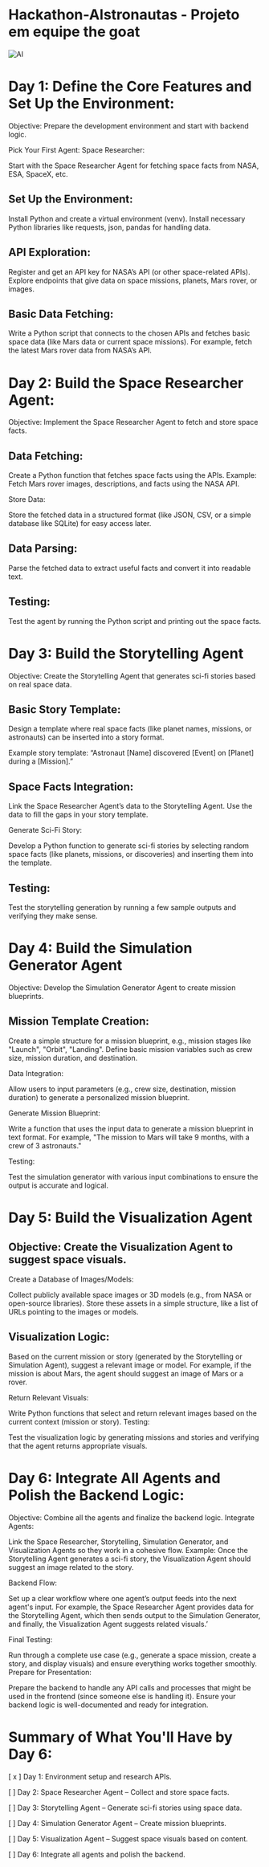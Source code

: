 # Hackathon-AIstronautas - Projeto em equipe the goat

![AI](https://github.com/user-attachments/assets/f87343c8-fd78-4e73-96cf-e436665da5e2)

# Day 1: Define the Core Features and Set Up the Environment:

Objective: Prepare the development environment and start with backend logic.

Pick Your First Agent: Space Researcher:

Start with the Space Researcher Agent for fetching space facts from NASA, ESA, SpaceX, etc.

## Set Up the Environment:

Install Python and create a virtual environment (venv).
Install necessary Python libraries like requests, json, pandas for handling data.

## API Exploration:

Register and get an API key for NASA’s API (or other space-related APIs).
Explore endpoints that give data on space missions, planets, Mars rover, or images.

## Basic Data Fetching:

Write a Python script that connects to the chosen APIs and fetches basic space data (like Mars data or current space missions).
For example, fetch the latest Mars rover data from NASA’s API.

# Day 2: Build the Space Researcher Agent:

Objective: Implement the Space Researcher Agent to fetch and store space facts.

## Data Fetching:

Create a Python function that fetches space facts using the APIs.
Example: Fetch Mars rover images, descriptions, and facts using the NASA API.

Store Data:

Store the fetched data in a structured format (like JSON, CSV, or a simple database like SQLite) for easy access later.

## Data Parsing:

Parse the fetched data to extract useful facts and convert it into readable text.

## Testing:

Test the agent by running the Python script and printing out the space facts.

# Day 3: Build the Storytelling Agent

Objective: Create the Storytelling Agent that generates sci-fi stories based on real space data.

## Basic Story Template:

Design a template where real space facts (like planet names, missions, or astronauts) can be inserted into a story format.

Example story template: “Astronaut [Name] discovered [Event] on [Planet] during a [Mission].”

## Space Facts Integration:

Link the Space Researcher Agent’s data to the Storytelling Agent.
Use the data to fill the gaps in your story template.

Generate Sci-Fi Story:

Develop a Python function to generate sci-fi stories by selecting random space facts (like planets, missions, or discoveries) and inserting them into the template.

## Testing:

Test the storytelling generation by running a few sample outputs and verifying they make sense.

# Day 4: Build the Simulation Generator Agent

Objective: Develop the Simulation Generator Agent to create mission blueprints.

## Mission Template Creation:

Create a simple structure for a mission blueprint, e.g., mission stages like "Launch", "Orbit", "Landing".
Define basic mission variables such as crew size, mission duration, and destination.

Data Integration:

Allow users to input parameters (e.g., crew size, destination, mission duration) to generate a personalized mission blueprint.

Generate Mission Blueprint:

Write a function that uses the input data to generate a mission blueprint in text format. For example, "The mission to Mars will take 9 months, with a crew of 3 astronauts."

Testing:

Test the simulation generator with various input combinations to ensure the output is accurate and logical.

# Day 5: Build the Visualization Agent

## Objective: Create the Visualization Agent to suggest space visuals.
Create a Database of Images/Models:

Collect publicly available space images or 3D models (e.g., from NASA or open-source libraries).
Store these assets in a simple structure, like a list of URLs pointing to the images or models.

## Visualization Logic:

Based on the current mission or story (generated by the Storytelling or Simulation Agent), suggest a relevant image or model.
For example, if the mission is about Mars, the agent should suggest an image of Mars or a rover.

Return Relevant Visuals:

Write Python functions that select and return relevant images based on the current context (mission or story).
Testing:

Test the visualization logic by generating missions and stories and verifying that the agent returns appropriate visuals.

# Day 6: Integrate All Agents and Polish the Backend Logic:

Objective: Combine all the agents and finalize the backend logic.
Integrate Agents:

Link the Space Researcher, Storytelling, Simulation Generator, and Visualization Agents so they work in a cohesive flow.
Example: Once the Storytelling Agent generates a sci-fi story, the Visualization Agent should suggest an image related to the story.

Backend Flow:

Set up a clear workflow where one agent’s output feeds into the next agent's input.
For example, the Space Researcher Agent provides data for the Storytelling Agent, which then sends output to the Simulation Generator, and finally, the Visualization Agent suggests related visuals.’

Final Testing:

Run through a complete use case (e.g., generate a space mission, create a story, and display visuals) and ensure everything works together smoothly.
Prepare for Presentation:

Prepare the backend to handle any API calls and processes that might be used in the frontend (since someone else is handling it).
Ensure your backend logic is well-documented and ready for integration.

# Summary of What You'll Have by Day 6:

[ x ] Day 1: Environment setup and research APIs.

[  ] Day 2: Space Researcher Agent – Collect and store space facts.

[  ] Day 3: Storytelling Agent – Generate sci-fi stories using space data.

[  ] Day 4: Simulation Generator Agent – Create mission blueprints.

[  ] Day 5: Visualization Agent – Suggest space visuals based on content.

[  ] Day 6: Integrate all agents and polish the backend.

